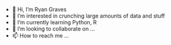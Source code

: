 - 👋 Hi, I’m Ryan Graves
- 👀 I’m interested in crunching large amounts of data and stuff
- 🌱 I’m currently learning Python, R
- 💞️ I’m looking to collaborate on ...
- 📫 How to reach me ...

<!---
r-graves/r-graves is a ✨ special ✨ repository because its `README.md` (this file) appears on your GitHub profile.
You can click the Preview link to take a look at your changes.
--->
